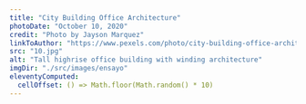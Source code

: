 ```yaml
---
title: "City Building Office Architecture"
photoDate: "October 10, 2020"
credit: "Photo by Jayson Marquez"
linkToAuthor: "https://www.pexels.com/photo/city-building-office-architecture-4850412/"
src: "10.jpg"
alt: "Tall highrise office building with winding architecture"
imgDir: "./src/images/ensayo"
eleventyComputed:
  cellOffset: () => Math.floor(Math.random() * 10)
---
```


